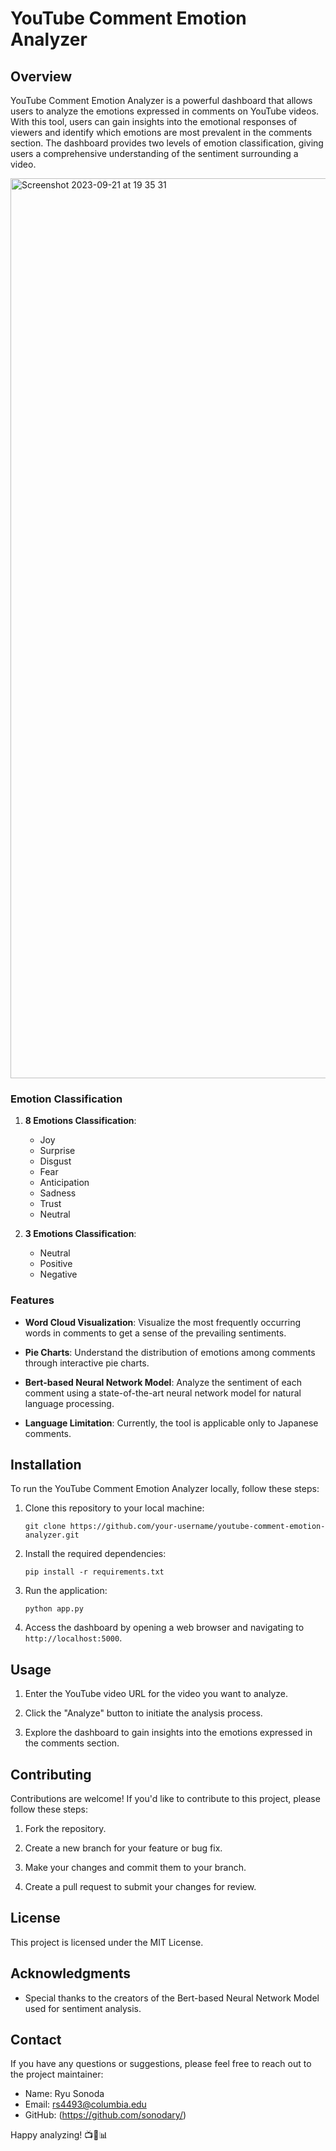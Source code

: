 # YouTube Comment Emotion Analyzer

## Overview

YouTube Comment Emotion Analyzer is a powerful dashboard that allows users to analyze the emotions expressed in comments on YouTube videos. With this tool, users can gain insights into the emotional responses of viewers and identify which emotions are most prevalent in the comments section. The dashboard provides two levels of emotion classification, giving users a comprehensive understanding of the sentiment surrounding a video.

<img width="1440" alt="Screenshot 2023-09-21 at 19 35 31" src="https://github.com/sonodary/Youtube-sentiment-analysis/assets/95659128/dedc6774-ce03-408f-b893-3532f6b51651">

### Emotion Classification

1. **8 Emotions Classification**:
   - Joy
   - Surprise
   - Disgust
   - Fear
   - Anticipation
   - Sadness
   - Trust
   - Neutral

2. **3 Emotions Classification**:
   - Neutral
   - Positive
   - Negative

### Features

- **Word Cloud Visualization**: Visualize the most frequently occurring words in comments to get a sense of the prevailing sentiments.

- **Pie Charts**: Understand the distribution of emotions among comments through interactive pie charts.

- **Bert-based Neural Network Model**: Analyze the sentiment of each comment using a state-of-the-art neural network model for natural language processing.

- **Language Limitation**: Currently, the tool is applicable only to Japanese comments.

## Installation

To run the YouTube Comment Emotion Analyzer locally, follow these steps:

1. Clone this repository to your local machine:
   ```
   git clone https://github.com/your-username/youtube-comment-emotion-analyzer.git
   ```

2. Install the required dependencies:
   ```
   pip install -r requirements.txt
   ```

3. Run the application:
   ```
   python app.py
   ```

4. Access the dashboard by opening a web browser and navigating to `http://localhost:5000`.

## Usage

1. Enter the YouTube video URL for the video you want to analyze.

2. Click the "Analyze" button to initiate the analysis process.

3. Explore the dashboard to gain insights into the emotions expressed in the comments section.

## Contributing

Contributions are welcome! If you'd like to contribute to this project, please follow these steps:

1. Fork the repository.

2. Create a new branch for your feature or bug fix.

3. Make your changes and commit them to your branch.

4. Create a pull request to submit your changes for review.

## License

This project is licensed under the MIT License.

## Acknowledgments

- Special thanks to the creators of the Bert-based Neural Network Model used for sentiment analysis.

## Contact

If you have any questions or suggestions, please feel free to reach out to the project maintainer:

- Name: Ryu Sonoda
- Email: rs4493@columbia.edu
- GitHub: (https://github.com/sonodary/)

Happy analyzing! 📺🧐📊
